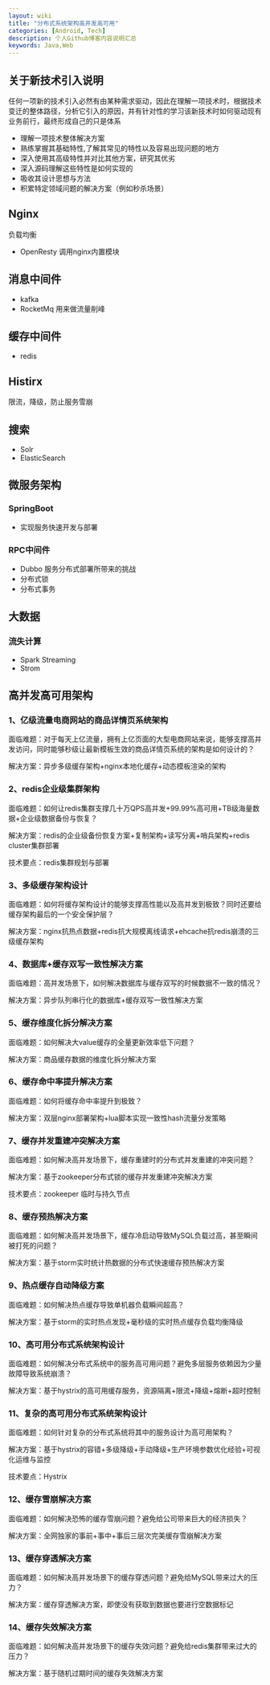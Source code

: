 ```yaml
---
layout: wiki
title: "分布式系统架构高并发高可用"
categories: [Android, Tech]
description: 个人Github博客内容说明汇总
keywords: Java,Web
---
```


## 关于新技术引入说明

任何一项新的技术引入必然有由某种需求驱动，因此在理解一项技术时，根据技术变迁的整体路径，分析它引入的原因，并有针对性的学习该新技术时如何驱动现有业务前行，最终形成自己的只是体系

* 理解一项技术整体解决方案
* 熟练掌握其基础特性,了解其常见的特性以及容易出现问题的地方
* 深入使用其高级特性并对比其他方案，研究其优劣
* 深入源码理解这些特性是如何实现的
* 吸收其设计思想与方法
* 积累特定领域问题的解决方案（例如秒杀场景）


## Nginx
  负载均衡
  * OpenResty 调用nginx内置模块

## 消息中间件
* kafka
* RocketMq
  用来做流量削峰

## 缓存中间件
* redis

## Histirx
  限流，降级，防止服务雪崩  

## 搜索
* Solr
* ElasticSearch

## 微服务架构
### SpringBoot
  * 实现服务快速开发与部署
### RPC中间件
  * Dubbo
  服务分布式部署所带来的挑战
  * 分布式锁
  * 分布式事务


## 大数据
### 流失计算
* Spark Streaming
* Strom

## 高并发高可用架构

### 1、亿级流量电商网站的商品详情页系统架构

面临难题：对于每天上亿流量，拥有上亿页面的大型电商网站来说，能够支撑高并发访问，同时能够秒级让最新模板生效的商品详情页系统的架构是如何设计的？

解决方案：异步多级缓存架构+nginx本地化缓存+动态模板渲染的架构

### 2、redis企业级集群架构

面临难题：如何让redis集群支撑几十万QPS高并发+99.99%高可用+TB级海量数据+企业级数据备份与恢复？

解决方案：redis的企业级备份恢复方案+复制架构+读写分离+哨兵架构+redis cluster集群部署

技术要点：redis集群规划与部署

### 3、多级缓存架构设计

面临难题：如何将缓存架构设计的能够支撑高性能以及高并发到极致？同时还要给缓存架构最后的一个安全保护层？

解决方案：nginx抗热点数据+redis抗大规模离线请求+ehcache抗redis崩溃的三级缓存架构

### 4、数据库+缓存双写一致性解决方案

面临难题：高并发场景下，如何解决数据库与缓存双写的时候数据不一致的情况？

解决方案：异步队列串行化的数据库+缓存双写一致性解决方案

### 5、缓存维度化拆分解决方案

面临难题：如何解决大value缓存的全量更新效率低下问题？

解决方案：商品缓存数据的维度化拆分解决方案

### 6、缓存命中率提升解决方案

面临难题：如何将缓存命中率提升到极致？

解决方案：双层nginx部署架构+lua脚本实现一致性hash流量分发策略

### 7、缓存并发重建冲突解决方案

面临难题：如何解决高并发场景下，缓存重建时的分布式并发重建的冲突问题？

解决方案：基于zookeeper分布式锁的缓存并发重建冲突解决方案

技术要点：zookeeper 临时与持久节点

### 8、缓存预热解决方案

面临难题：如何解决高并发场景下，缓存冷启动导致MySQL负载过高，甚至瞬间被打死的问题？

解决方案：基于storm实时统计热数据的分布式快速缓存预热解决方案

### 9、热点缓存自动降级方案

面临难题：如何解决热点缓存导致单机器负载瞬间超高？

解决方案：基于storm的实时热点发现+毫秒级的实时热点缓存负载均衡降级

### 10、高可用分布式系统架构设计

面临难题：如何解决分布式系统中的服务高可用问题？避免多层服务依赖因为少量故障导致系统崩溃？

解决方案：基于hystrix的高可用缓存服务，资源隔离+限流+降级+熔断+超时控制

### 11、复杂的高可用分布式系统架构设计

面临难题：如何针对复杂的分布式系统将其中的服务设计为高可用架构？

解决方案：基于hystrix的容错+多级降级+手动降级+生产环境参数优化经验+可视化运维与监控

技术要点：Hystrix 

### 12、缓存雪崩解决方案

面临难题：如何解决恐怖的缓存雪崩问题？避免给公司带来巨大的经济损失？

解决方案：全网独家的事前+事中+事后三层次完美缓存雪崩解决方案

### 13、缓存穿透解决方案

面临难题：如何解决高并发场景下的缓存穿透问题？避免给MySQL带来过大的压力？

解决方案：缓存穿透解决方案，即使没有获取到数据也要进行空数据标记

### 14、缓存失效解决方案

面临难题：如何解决高并发场景下的缓存失效问题？避免给redis集群带来过大的压力？

解决方案：基于随机过期时间的缓存失效解决方案